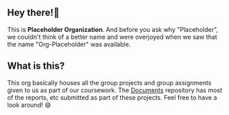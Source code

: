 ## Hey there!👋
This is **Placeholder Organization**.
And before you ask why "Placeholder", we couldn't think of a better name and were overjoyed when we saw that the name "Org-Placeholder" was available.
## What is this?
This org basically houses all the group projects and group assignments given to us as part of our coursework. 
The [Documents](https://github.com/Org-Placeholder/Documents) repository has most of the reports, etc submitted as part of these projects.
Feel free to have a look around! :smile:
